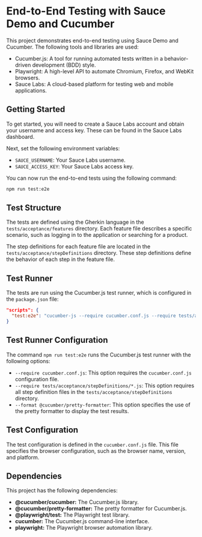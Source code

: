 # End-to-End Testing with Sauce Demo and Cucumber

This project demonstrates end-to-end testing using Sauce Demo and Cucumber. The following tools and libraries are used:

- Cucumber.js: A tool for running automated tests written in a behavior-driven development (BDD) style.
- Playwright: A high-level API to automate Chromium, Firefox, and WebKit browsers.
- Sauce Labs: A cloud-based platform for testing web and mobile applications.

## Getting Started

To get started, you will need to create a Sauce Labs account and obtain your username and access key. These can be found in the Sauce Labs dashboard.

Next, set the following environment variables:

- `SAUCE_USERNAME`: Your Sauce Labs username.
- `SAUCE_ACCESS_KEY`: Your Sauce Labs access key.

You can now run the end-to-end tests using the following command:

```bash
npm run test:e2e
```
## Test Structure

The tests are defined using the Gherkin language in the `tests/acceptance/features` directory. Each feature file describes a specific scenario, such as logging in to the application or searching for a product.

The step definitions for each feature file are located in the `tests/acceptance/stepDefinitions` directory. These step definitions define the behavior of each step in the feature file.

## Test Runner

The tests are run using the Cucumber.js test runner, which is configured in the `package.json` file:

```json
"scripts": {
  "test:e2e": "cucumber-js --require cucumber.conf.js --require tests/acceptance/stepDefinitions/*.js --format @cucumber/pretty-formatter"
}
```

## Test Runner Configuration

The command `npm run test:e2e` runs the Cucumber.js test runner with the following options:

- `--require cucumber.conf.js`: This option requires the `cucumber.conf.js` configuration file.
- `--require tests/acceptance/stepDefinitions/*.js`: This option requires all step definition files in the `tests/acceptance/stepDefinitions` directory.
- `--format @cucumber/pretty-formatter`: This option specifies the use of the pretty formatter to display the test results.

## Test Configuration

The test configuration is defined in the `cucumber.conf.js` file. This file specifies the browser configuration, such as the browser name, version, and platform.

## Dependencies

This project has the following dependencies:

- **@cucumber/cucumber:** The Cucumber.js library.
- **@cucumber/pretty-formatter:** The pretty formatter for Cucumber.js.
- **@playwright/test:** The Playwright test library.
- **cucumber:** The Cucumber.js command-line interface.
- **playwright:** The Playwright browser automation library.


